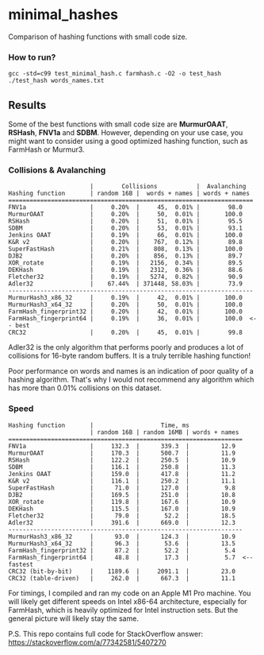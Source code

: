 # minimal_hashes
Comparison of hashing functions with small code size.

### How to run? 
```
gcc -std=c99 test_minimal_hash.c farmhash.c -O2 -o test_hash
./test_hash words_names.txt
```

## Results
Some of the best functions with small code size are **MurmurOAAT**, **RSHash**, **FNV1a** and **SDBM**. However, depending on your use case, you might want to consider using a good optimized hashing function, such as FarmHash or Murmur3.

### Collisions & Avalanching

```
                       |        Collisions           |  Avalanching
Hashing function       | random 16B |  words + names | words + names
=====================================================================
FNV1a                  |     0.20%  |     45,  0.01% |        98.0
MurmurOAAT             |     0.20%  |     50,  0.01% |       100.0
RSHash                 |     0.20%  |     51,  0.01% |        95.5
SDBM                   |     0.20%  |     53,  0.01% |        93.1
Jenkins OAAT           |     0.19%  |     66,  0.01% |       100.0
K&R v2                 |     0.20%  |    767,  0.12% |        89.8
SuperFastHash          |     0.21%  |    808,  0.13% |       100.0
DJB2                   |     0.20%  |    856,  0.13% |        89.7
XOR_rotate             |     0.19%  |   2156,  0.34% |        89.5
DEKHash                |     0.19%  |   2312,  0.36% |        88.6
Fletcher32             |     0.19%  |   5274,  0.82% |        90.9
Adler32                |    67.44%  | 371448, 58.03% |        73.9
---------------------------------------------------------------------
MurmurHash3_x86_32     |     0.19%  |     42,  0.01% |       100.0
MurmurHash3_x64_32     |     0.20%  |     50,  0.01% |       100.0
FarmHash_fingerprint32 |     0.20%  |     42,  0.01% |       100.0
FarmHash_fingerprint64 |     0.19%  |     36,  0.01% |       100.0  <-- best
CRC32                  |     0.20%  |     45,  0.01% |        99.8
```

Adler32 is the only algorithm that performs poorly and produces a lot of collisions for 16-byte random buffers. It is a truly terrible hashing function!

Poor performance on words and names is an indication of poor quality of a hashing algorithm. That's why I would not recommend any algorithm which has more than 0.01% collisions on this dataset.

### Speed
```
Hashing function       |                   Time, ms
                       | random 16B | random 16MB | words + names
==================================================================
FNV1a                  |     132.3  |      339.3  |         12.9
MurmurOAAT             |     170.3  |      500.7  |         11.9
RSHash                 |     122.2  |      250.5  |         10.9
SDBM                   |     116.1  |      250.8  |         11.3
Jenkins OAAT           |     159.0  |      417.8  |         11.2
K&R v2                 |     116.1  |      250.2  |         11.1
SuperFastHash          |      71.0  |      127.0  |          9.8
DJB2                   |     169.5  |      251.0  |         10.8
XOR_rotate             |     119.8  |      167.6  |         10.9
DEKHash                |     115.5  |      167.0  |         10.9
Fletcher32             |      79.0  |       52.2  |         18.5
Adler32                |     391.6  |      669.0  |         12.3
------------------------------------------------------------------
MurmurHash3_x86_32     |      93.0  |      124.3  |         10.9
MurmurHash3_x64_32     |      96.3  |       53.6  |         13.5
FarmHash_fingerprint32 |      87.2  |       52.2  |          5.4
FarmHash_fingerprint64 |      48.8  |       17.3  |          5.7  <-- fastest
CRC32 (bit-by-bit)     |    1189.6  |     2091.1  |         23.0
CRC32 (table-driven)   |     262.0  |      667.3  |         11.1
```

For timings, I compiled and ran my code on an Apple M1 Pro machine. You will likely get different speeds on Intel x86-64 architecture, especially for FarmHash, which is heavily optimized for Intel instruction sets. But the general picture will likely stay the same.

P.S. This repo contains full code for StackOverflow answer: https://stackoverflow.com/a/77342581/5407270
